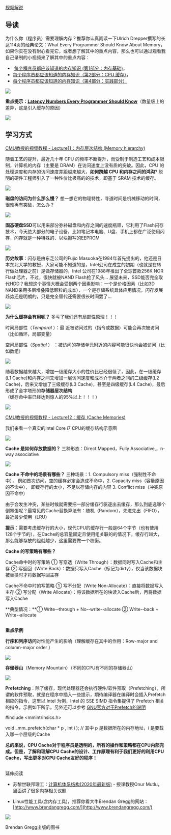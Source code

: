 ​[视频解说](https://www.bilibili.com/video/BV1RK4y1R7Kf?p=6)​
## 导读

为什么你（程序员）需要理解内存？推荐你认真阅读一下Ulrich Drepper撰写的长达114页的经典论文：What Every Programmer Should Know About Memory，如果你实在没有耐心看完它，或者想了解其中的重点内容，那么也可以通过观看我自己录制的小视频来了解其中的重点内容：
- ​ [每个程序员都应该知道的内存知识 (第1部分：内存基础)](https://www.bilibili.com/video/BV1Xy4y1b7SK?p=1)，
- [每个程序员都应该知道的内存知识（第2部分：CPU 缓存）](https://www.bilibili.com/video/BV1Xy4y1b7SK?p=2)，
- [每个程序员都应该知道的内存知识（第4部分：实践部分）](https://www.bilibili.com/video/BV1Xy4y1b7SK?p=4) ​

![](https://1484576603-files.gitbook.io/~/files/v0/b/gitbook-legacy-files/o/assets%2F-MV9vJFv4kmvRLgEog6g%2F-MXLKKlF3FRtT7rBf2xd%2F-MXLLI-Kqzluo_Zqwqjs%2F%E6%8D%95%E8%8E%B7.PNG?alt=media&token=00542e34-5e33-42b6-ac3d-b709a2799ab0)

**重点提示：**[**Latency Numbers Every Programmer Should Know**](https://colin-scott.github.io/personal_website/research/interactive_latency.html)（数量级上的差异，这是引入缓存的原因）

![](https://1484576603-files.gitbook.io/~/files/v0/b/gitbook-legacy-files/o/assets%2F-MV9vJFv4kmvRLgEog6g%2F-MXdlwJ7dYT3bXD9hjb8%2F-MXdnUhlRnHuQbjNp85P%2F%E6%8D%95%E8%8E%B7_%E5%89%AF%E6%9C%AC.png?alt=media&token=ad0088ed-6cf7-4426-88c4-db177a2d25f7)

## 学习方式

​[CMU教授的视频教程 - Lecture11：内存层次结构 (Memory hierarchy)](https://www.bilibili.com/video/BV1a54y1k7YE?p=15)​

随着工艺的提升，最近几十年 CPU 的频率不断提升，而受制于制造工艺和成本限制，计算机的内存（主要是 DRAM）在访问速度上没有质的突破。因此，CPU 的处理速度和内存的访问速度差距越来越大，**如何跨越 CPU 和内存之间的鸿沟**? 聪明的硬件工程师引入了一种性价比极高的的技术，即基于 SRAM 技术的缓存。

![](https://1484576603-files.gitbook.io/~/files/v0/b/gitbook-legacy-files/o/assets%2F-MV9vJFv4kmvRLgEog6g%2F-MXeOB-jU-VHYC6KPWGP%2F-MXeOT3F1T9QAzbSeIzJ%2F%E6%8D%95%E8%8E%B7.PNG?alt=media&token=53099813-3d6d-4414-94d2-dcf32a71a137)

**磁盘的访问为什么那么慢？** 想一想它的物理特性，寻道时间是机械移动的时间，很难再有突破，怎么办？

![](https://1484576603-files.gitbook.io/~/files/v0/b/gitbook-legacy-files/o/assets%2F-MV9vJFv4kmvRLgEog6g%2F-MXdrCpRD_lQ1mT_Atvl%2F-MXdt0mFt04BGwNzNgob%2F%E6%8D%95%E8%8E%B71_%E5%89%AF%E6%9C%AC.png?alt=media&token=3f7b8908-3f81-4b91-a98c-091301d7a595)

**固态硬盘SSD**可以用来部分弥补磁盘和内存之间的速度瓶颈，它利用了Flash闪存技术，今天绝大部分的电子设备，比如笔记本电脑、U盘、手机上都在广泛使用闪存，闪存就是一种特殊的、以块擦写的EEPROM

![](https://1484576603-files.gitbook.io/~/files/v0/b/gitbook-legacy-files/o/assets%2F-MV9vJFv4kmvRLgEog6g%2F-MXe-OKqMAXdOJcFdsOk%2F-MXe3PJmsC_tYa6NSNY-%2F%E6%8D%95%E8%8E%B7_%E5%89%AF%E6%9C%AC.png?alt=media&token=176079e4-4adf-4fb9-accc-04ab72db1983)

**历史故事**：闪存是由东芝公司的Fujio Masuoka在1984年首先提出的，他还是日本东北大学的教授，大家可能不知道的是，Intel公司在成立的初期（也就是在转行做处理器之前）是做存储器的，Intel 公司在1988年推出了全球首款256K NOR Flash芯片，不过，很快就被NAND Flash抢了风头... 展望未来，SSD能否完全取代HDD？我想这个事情大概会受到两个因素影响：一个是价格因素（比如3D NAND采用多层堆叠降低颗粒的成本），一个是存储系统具体应用情况，闪存发展趋势还是明朗的，只是完全替代还需要很长时间罢了...

![](https://1484576603-files.gitbook.io/~/files/v0/b/gitbook-legacy-files/o/assets%2F-MV9vJFv4kmvRLgEog6g%2F-MXe3XfnJT9jnOmQhY76%2F-MXe3oaZPNU7-4tndgWj%2F90595ef766dc4119a0635ad4a352d68c.jpeg?alt=media&token=b318088b-8f14-46ef-928c-28912f95c4f8)

**为什么缓存会有用呢？** 多亏了我们还有局部性原理！！！

时间局部性（_Temporal_ ）：最 近被访问过的（指令或数据）可能会再次被访问（比如循环，局部变量）

空间局部性（_Spatial_ ） ：被访问的存储单元附近的内容可能很快也会被访问（比如数组）

![](https://1484576603-files.gitbook.io/~/files/v0/b/gitbook-legacy-files/o/assets%2F-MV9vJFv4kmvRLgEog6g%2F-MXeRbSaFFPrYHtrsLZd%2F-MXeSlJizTPs9IfsDNZR%2F%E6%8D%95%E8%8E%B7.PNG?alt=media&token=15fc3ac8-bd9c-4843-baef-829edbf6441b)

随着数据越来越大，增加一级缓存大小的性价比已经很低了，因此，在一级缓存(L1 Cache)和内存之间又增加一层访问速度和成本介于两者之间的二级缓存(L2 Cache)，后来又增加了三级缓存(L3 Cache)，甚至是四级缓存(L4 Cache)，最后形成了金字塔形的**存储器层次结构**（缓存命中率已经达到惊人的95%以上！！！）

![](https://1484576603-files.gitbook.io/~/files/v0/b/gitbook-legacy-files/o/assets%2F-MV9vJFv4kmvRLgEog6g%2F-MXeRbSaFFPrYHtrsLZd%2F-MXeSA_XumzA0W1miWSg%2F%E6%8D%95%E8%8E%B7.PNG?alt=media&token=ded59e91-4761-4a88-b41f-95ae1702aaa3)

​[CMU教授的视频教程 - Lecture12：缓存 (Cache Memories)](https://www.bilibili.com/video/BV1a54y1k7YE?p=16)​

我们来看一个真实的Intel Core i7 CPU的缓存结构示意图

![](https://1484576603-files.gitbook.io/~/files/v0/b/gitbook-legacy-files/o/assets%2F-MV9vJFv4kmvRLgEog6g%2F-MXfG7lqUM0oAbrHdSu0%2F-MXfJDptkkJZ-7Z2Zznr%2Fimage.png?alt=media&token=fb752ea4-96e2-447a-b358-1b0c2ab7b5ff)

**Cache 是如何存放数据的？** 三种形态：Direct Mapped，Fully Associative,，n-way associative

![](https://1484576603-files.gitbook.io/~/files/v0/b/gitbook-legacy-files/o/assets%2F-MV9vJFv4kmvRLgEog6g%2F-MXee_nCDxWBZ-YAkEMh%2F-MXef1PbqGBeUHDIf00n%2Fimage.png?alt=media&token=531df4ea-6bf2-4c4e-a426-a630ee3e5dee)

**Cache 不命中的场景有哪些？** 三种场景：1. Compulsory miss（强制性不命中）， 例如首次访问，空的缓存必定会造成不命中，2. Capacity miss（容量原因的不命中）， 即缓存行的太小，不足以存储内存的内容 3. Conflict miss（冲突原因不命中）

由于会发生冲突，某些时候就需要把一部分缓存行驱逐出去缓存，那么到底选哪个倒霉蛋呢？最常见的Cache替换算法有：随机（Random），先进先出（FIFO），最近最少使用（LRU）

**提示**：需要考虑缓存行的大小，现代CPU的缓存行一般是64个字节（也有使用128个字节的），在Cache的总容量固定且使用组关联的的情况下，缓存行越大，那么能够存放的组就越少，这里需要做一个权衡。

**Cache 的写策略有哪些？**

Cache命中时的写策略 ① 写穿透（Write Through）：数据同时写入Cache和主存 ② 写返回（Write Back）：数据只写入Cache（标记为dirty），仅当该数据块被替换时才将数据写回主存

Cache不命中时的写策略 ① 写不分配（Write Non-Allocate）：直接将数据写入主存 ② 写分配（Write Allocate）：将该数据所在的块读入Cache后，再将数据写入Cache

**典型情况：**① Write-­‐through + No-­‐write-­‐allocate ② Write-­‐back + Write-­‐allocate

## 

**重点示例**[](https://fengmuzi2003.gitbook.io/csapp3e/di-06-zhang-cun-chu-qi-ceng-ci-jie-gou#zhong-dian-shi-li)

**行序和列序访问**对性能产生的影响（理解缓存在其中的作用：Row-major and column-major order ）

![](https://1484576603-files.gitbook.io/~/files/v0/b/gitbook-legacy-files/o/assets%2F-MV9vJFv4kmvRLgEog6g%2F-MXfALDGLkpQIBEg6vm0%2F-MXfFbUNQ_lmx23tssI_%2Fimage.png?alt=media&token=fd01fc4e-19c9-4825-b627-3f37b35388a4)

**存储器山**（Memory Mountain）（不同的CPU有不同的存储器山）

![](https://1484576603-files.gitbook.io/~/files/v0/b/gitbook-legacy-files/o/assets%2F-MV9vJFv4kmvRLgEog6g%2F-MXfLKP6Vb6xaqPCOkB5%2F-MXfMH5EUzAwlx8TTUnX%2Fimage.png?alt=media&token=7bf45acd-adc9-4181-8b23-dee9871e8117)

**Prefetching**：除了缓存，现代处理器还会执行硬件/软件预取（Prefetching），所谓的软件预取，就是在程序中插入一些提示，期待编译器在编译时会插入Prefetch相应的指令，这里以 Intel 为例，Intel 的 SSE SIMD 指令集提供了 Prefetch 相关的指令，示例如下所示，另外还可以参考 [GNU官方对于Prefetch的说明](https://gcc.gnu.org/projects/prefetch.html)​

#include <mmintrinsics.h>

void _mm_prefetch(char * p , int i ); // 其中 p 是数据所在的内存地址，i 是要载入哪一个层级的Cache

**总的来说，CPU Cache对于程序员是透明的，所有的操作和策略都在CPU内部完成。但是，了解和理解CPU Cache的设计、工作原理有利于我们更好的利用CPU Cache，写出更多对CPU Cache友好的程序！**

## 

延伸阅读[](https://fengmuzi2003.gitbook.io/csapp3e/di-06-zhang-cun-chu-qi-ceng-ci-jie-gou#yan-shen-yue-du)

- 苏黎世联邦理工：[计算机体系结构(2020年最新版)](https://www.bilibili.com/video/BV1Vf4y1i7YG/) - 授课教授Onur Mutlu，里面讲了很多内存相关议题
    

- Linux性能工具(含内存工具)，推荐你看大牛Brendan Gregg的网站：[http://www.brendangregg.com/](http://www.brendangregg.com/)​
    

![](https://1484576603-files.gitbook.io/~/files/v0/b/gitbook-legacy-files/o/assets%2F-MV9vJFv4kmvRLgEog6g%2F-MYsdZgD68FVtMe-7EEK%2F-MYsfAOOUhV-Xo5DmSBM%2Fimage.png?alt=media&token=3534556d-3212-4781-9c78-03aba18466bb)

Brendan Gregg出版的图书